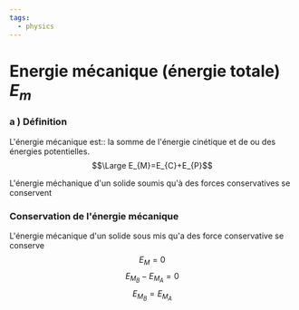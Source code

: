 ```yaml
---
tags:
  - physics
---
```

# Energie mécanique (énergie totale) $E_m$

### a ) Définition

L'énergie mécanique est:: la somme de l'énergie cinétique et de ou des énergies potentielles.
$$\Large E_{M}=E_{C}+E_{P}$$

L'énergie méchanique d'un solide soumis qu'à des forces conservatives se conservent

### Conservation de l'énergie mécanique
L'énergie mécanique d'un solide sous mis qu'a des force conservative se conserve
$$E_{M}=0$$
$$E_{M_{B}}-E_{M_{A}}=0$$
$$E_{M_{B}}=E_{M_{A}}$$